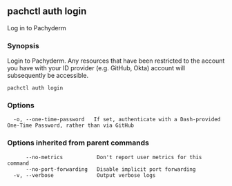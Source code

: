 ## pachctl auth login

Log in to Pachyderm

### Synopsis


Login to Pachyderm. Any resources that have been restricted to the account you have with your ID provider (e.g. GitHub, Okta) account will subsequently be accessible.

```
pachctl auth login
```

### Options

```
  -o, --one-time-password   If set, authenticate with a Dash-provided One-Time Password, rather than via GitHub
```

### Options inherited from parent commands

```
      --no-metrics           Don't report user metrics for this command
      --no-port-forwarding   Disable implicit port forwarding
  -v, --verbose              Output verbose logs
```

